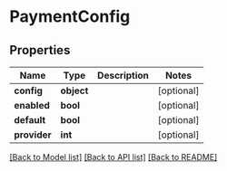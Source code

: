 # PaymentConfig

## Properties
Name | Type | Description | Notes
------------ | ------------- | ------------- | -------------
**config** | **object** |  | [optional] 
**enabled** | **bool** |  | [optional] 
**default** | **bool** |  | [optional] 
**provider** | **int** |  | [optional] 

[[Back to Model list]](../README.md#documentation-for-models) [[Back to API list]](../README.md#documentation-for-api-endpoints) [[Back to README]](../README.md)


